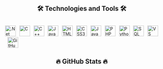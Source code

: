 <h2 align="center">🛠 Technologies and Tools 🛠</h2>
<br>
    <span><img src="https://cdn.jsdelivr.net/gh/devicons/devicon/icons/dotnetcore/dotnetcore-original.svg" height="35" title=".Net" /></span> &nbsp;
    <span><img src="https://cdn.jsdelivr.net/gh/devicons/devicon/icons/c/c-original.svg" height="35" title="C" /></span> &nbsp;
    <span><img src="https://cdn.jsdelivr.net/gh/devicons/devicon/icons/cplusplus/cplusplus-original.svg" height="35" title="C++" /></span> &nbsp;
    <span><img src="https://cdn.jsdelivr.net/gh/devicons/devicon/icons/java/java-original.svg" height="35" title="Java" /></span> &nbsp;
    <span><img src="https://cdn.jsdelivr.net/gh/devicons/devicon/icons/html5/html5-original.svg" height="35" title="HTML5" /></span> &nbsp;
    <span><img src="https://cdn.jsdelivr.net/gh/devicons/devicon/icons/css3/css3-original.svg" height="35" title="CSS3" /></span> &nbsp;
    <span><img src="https://cdn.jsdelivr.net/gh/devicons/devicon/icons/javascript/javascript-original.svg" height="35" title="JavaScript" /></span> &nbsp;
    <span><img src="https://cdn.jsdelivr.net/gh/devicons/devicon/icons/php/php-original.svg" height="35" title="PHP" /></span> &nbsp;
    <span><img src="https://cdn.jsdelivr.net/gh/devicons/devicon/icons/python/python-original.svg" height="35" title="Python" /></span> &nbsp;
    <span><img src="https://cdn.jsdelivr.net/gh/devicons/devicon/icons/microsoftsqlserver/microsoftsqlserver-plain.svg" height="35" title="SQL" /></span> &nbsp;
    <span><img src="https://cdn.jsdelivr.net/gh/devicons/devicon/icons/vscode/vscode-original.svg" height="35" title="VS Code" /></span> &nbsp;
    <span><img src="https://cdn.jsdelivr.net/gh/devicons/devicon/icons/github/github-original.svg" height="35" title="GitHub" /></span> &nbsp;
<h2 align="center">🔥 GitHub Stats 🔥</h2>
